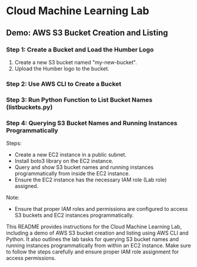 # Cloud Machine Learning Lab

## Demo: AWS S3 Bucket Creation and Listing

### Step 1: Create a Bucket and Load the Humber Logo

1. Create a new S3 bucket named "my-new-bucket".
2. Upload the Humber logo to the bucket.

### Step 2: Use AWS CLI to Create a Bucket

### Step 3: Run Python Function to List Bucket Names (listbuckets.py)

### Step 4: Querying S3 Bucket Names and Running Instances Programmatically
Steps:
- Create a new EC2 instance in a public subnet.
- Install boto3 library on the EC2 instance.
- Query and show S3 bucket names and running instances programmatically from inside the EC2 instance.
- Ensure the EC2 instance has the necessary IAM role (Lab role) assigned.

Note:
- Ensure that proper IAM roles and permissions are configured to access S3 buckets and EC2 instances programmatically.


This README provides instructions for the Cloud Machine Learning Lab, including a demo of AWS S3 bucket creation and listing using AWS CLI and Python. It also outlines the lab tasks for querying S3 bucket names and running instances programmatically from within an EC2 instance. Make sure to follow the steps carefully and ensure proper IAM role assignment for access permissions.
